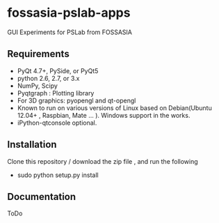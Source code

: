 # fossasia-pslab-apps
GUI Experiments for PSLab from FOSSASIA


Requirements
------------

  * PyQt 4.7+, PySide, or PyQt5
  * python 2.6, 2.7, or 3.x
  * NumPy, Scipy
  * Pyqtgraph : Plotting library
  * For 3D graphics: pyopengl and qt-opengl
  * Known to run on various versions of Linux based on Debian(Ubuntu 12.04+ , Raspbian, Mate ... ). Windows support in the works.
  * iPython-qtconsole optional.

Installation
------------

Clone this repository / download the zip file , and run the following

  * sudo python setup.py install

Documentation
-------------
ToDo
